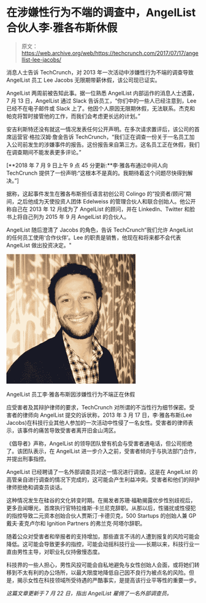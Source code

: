 # 在涉嫌性行为不端的调查中，AngelList 合伙人李·雅各布斯休假

> 原文：<https://web.archive.org/web/https://techcrunch.com/2017/07/17/angellist-lee-jacobs/>

消息人士告诉 TechCrunch，对 2013 年一次活动中涉嫌性行为不端的调查导致 AngelList 员工 Lee Jacobs 无限期带薪休假，该公司现已证实。

AngelList 两周前被告知此事。据一位熟悉 AngelList 内部运作的消息人士透露，7 月 13 日，AngelList 通过 Slack 告诉员工，“你们中的一些人已经注意到，Lee 已经不在电子邮件或 Slack 上了。他因个人原因无限期休假，无法联系。杰克和帕克将暂时接管他的工作，而我们会考虑更长远的计划。”

安吉利斯特还没有就这一情况发表任何公开声明。在多次请求置评后，该公司的首席运营官·格拉汉姆·詹金告诉 TechCrunch，“我们正在调查一份关于一名员工加入公司前发生的涉嫌事件的报告。这份报告来自第三方。这名员工正在休假，我们在调查期间不能发表更多评论。”

[**2018 年 7 月 9 日上午 9 点 45 分更新:**李·雅各布通过中间人向 TechCrunch 提供了一份声明:“这根本不是真的。我期待着这个问题尽快得到解决。”]

据称，这起事件发生在雅各布斯担任语言初创公司 Colingo 的“投资者/顾问”期间，之后他成为天使投资人团体 Edelweiss 的管理合伙人和联合创始人。他公开称自己在 2013 年 12 月成为了 AngelList 的顾问，并在 LinkedIn、Twitter 和脸书上将自己列为 2015 年 9 月 AngelList 的合伙人。

AngelList 随后澄清了 Jacobs 的角色，告诉 TechCrunch“我们允许 AngelList 的任何员工使用‘合作伙伴’。Lee 的职责是销售，他现在和将来都不会代表 AngelList 做出投资决定。"

![](img/8f7f4a3ae2d33b0bb6511cee6ae8eb34.png)

AngelList 员工李·雅各布斯因涉嫌性行为不端正在休假

应受害者及其辩护律师的要求，TechCrunch 对所谓的不当性行为细节保密。受害者的律师向 AngelList 提交的诉状称，2013 年 3 月 17 日，李·雅各布斯(Lee Jacobs)在科技行业其他人参加的一次活动中性侵了一名女性。受害者的律师表示，该事件的痛苦导致受害者离开旧金山湾区。

《倡导者》声称，AngelList 的领导团队曾有机会与受害者通电话，但公司拒绝了。该团队表示，在 AngelList 进一步介入之前，受害者倾向于与执法部门合作，并提出刑事指控。

AngelList 已经聘请了一名外部调查员对这一情况进行调查。这是在 AngelList 的高管亲自进行调查的情况下完成的，这可能会产生利益冲突。受害者和他们的辩护律师拒绝和调查员谈话。

这种情况发生在硅谷的文化转变时期。在揭发者苏珊·福勒揭露优步性别歧视后，更多丑闻曝光，首席执行官特拉维斯·卡兰尼克辞职。从那以后，性骚扰或性侵犯的指控导致二元资本创始合伙人贾斯汀·卡德贝克，500 Startups 的创始人兼 GP 戴夫·麦克卢尔和 Ignition Partners 的弗兰克·阿塔尔辞职。

随着公众对受害者和举报者的支持增加，那些直言不讳的人遭到报复的风险可能会降低。这可能会导致更多的指控，可能会动摇科技行业——长期以来，科技行业一直由男性主导，对职业礼仪持傲慢态度。

科技界的一些人担心，男性风投可能会自私地避免与女性创始人会面，或将她们转移到不太有利的办公场所，以最大限度地降低自己因不良行为被点名的风险。但是，揭示女性在科技领域所受待遇的严酷事实，是提高该行业平等性的重要一步。

*这篇文章更新于 7 月 22 日，指出 AngelList 雇佣了一名外部调查员。*